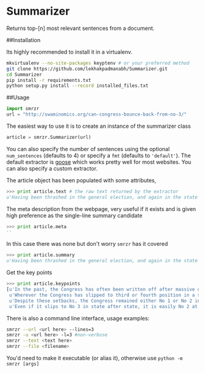 Summarizer
==========

Returns top-[n] most relevant sentences from a document.


##Installation

Its highly recommended to install it in a virtualenv.

```bash
mkvirtualenv --no-site-packages keyptenv # or your preferred method
git clone https://github.com/lekhakpadmanabh/Summarizer.git
cd Summarizer
pip install -r requirements.txt
python setup.py install --record installed_files.txt
```

##Usage

```python
import smrzr
url = "http://swaminomics.org/can-congress-bounce-back-from-no-3/"
```

The easiest way to use it is to create an instance of the summarizer class

```python
article = smrzr.Summarizer(url)
```

You can also specify the number of sentences using the optional `num_sentences` (defaults to 4) or specify a `fmt` (defaults to  `'default'`). The default extractor is [goose](https://github.com/grangier/python-goose) which works pretty well for most websites. You can also specify a custom extractor.

The article object has been populated with some attributes,

```python
>>> print article.text # the raw text returned by the extractor
u'Having been thrashed in the general election, and again in the state elections last week in Maharashtra and Haryana, can the Congress bounce back? And if so, how and why?\n\nIn the past, the Congress has often been written off after massive defeats but bounced back. However, we may have entered a new phase. The Congress was able to recover from terrible debacles in the past as long as it remained the second largest party, in state as well as national elections. The reason was simple. Incumbents tend to lose, especially after more than one term, in all democracies. So, even if a Congress state government had performed dreadfully and been ousted by voters, it could hope that the new government would also face anti-incumbency after a few years, and be voted out. In this game, the Congress didn\u2019t have to do anything spectacular while in Opposition. It could just bide its time, and wait for its opponent to make mistakes and be hit by anti-incumbency .\n\nBut that strategy will no longer work in several states. Wherever the Congress has slipped to third or fourth position in a state, anti-incumbency has favoured the No 2 party, leaving the No 3 party out in the cold. The Congress has never been able to bounce back in any state where it has fallen to third position.\n\nThis first happened in Tamil Nadu. The Congress ruled the state till 1967, but lost to the DMK. Congressmen waited confidently for a comeback. But then MG Ramachandran split from the DMK to form the AIADMK. These two parties have occupied the No 1 and 2 positions ever since. The Congress, at No 3, has grown ever weaker.\n\nThe pattern was repeated next in Bihar and Uttar Pradesh. The Congress was thrashed by Lalu Yadav in Bihar in 1990, but was still No 2. Then it slipped to third position in 1995, being overtaken by the BJP as well as Lalu. And later Congress slipped to No 4 after Nitish Kumar split away from Lalu to form the Samta Party, later called the JDU. Even when the Congress returned to power in New Delhi in 2004-14, it remained a pygmy in Bihar.\n\nIn Uttar Pradesh, the largest state, Mulayam Singh Yadav edged out the Congress in the 1989 state election. After that the BJP and BSP came up strongly, relegating Congress to third or fourth position. It was never able to bounce back.\n\nDespite these setbacks, the Congress remained either No 1 or No 2 in other states. This enabled it come back after every defeat, though often as head of a coalition, not in its own right.\n\nBut in the last few years the party has slipped to No 3 or lower in several other states. The top two positions are now occupied in West Bengal by the Trinamool Cogress and Left Front; in Andhra Pradesh by the TDP and YSR Congress; in Haryana by the BJP and INLD; and in Maharashtra by the BJP and Shiv Sena.\n\nToday, the once-mighty Congress rules in only three major states -Karnataka, Kerala and Assam -and some mini-states like Uttarakhand, Himachal Pradesh and Manipur. These states account for less than 80 of the 543 seats in Parliament.\n\nClearly, the Congress can no longer bank on anti-incumbency to return to power in places where it has become No 3. It needs a new purpose, a new message to enthuse voters. Alas, its leadership shows no sign of acknowledging this. Some Congressmen have the forlorn hope that Priyanka Gandhi can be a new savior. But the dubious deals of her husband were a key reason for the party\u2019s decimation in Haryana, so she could be more a liability than an asset.\n\nSome intellectuals have suggested that the Congress should sack the Gandhi family, or at least Rahul Gandhi. Sorry, but the party is a bunch of opportunists held together only by the Gandhi family. Without the family, it will split into irrelevancy.\n\nAnd the party retains one trump card. Even if it slips to No 3 in state after state, it is easily No 2 at the national level. Regional parties may hammer it in state elections, but no single regional party can beat it at the national level. So, when anti-incumbency duly hits the BJP after one, two or even three terms, the Congress can still hope to replace it at the head of a diverse coalition. Coalition dharma may mean the Congress will have to swallow even more humiliations than were heaped on it by the Left Front in 2004 and by Mamata Banerjee in 2009. But all is not lost.'
```

The meta description from the webpage, very useful if it exists and is given high preference as the single-line summary candidate

```python
>>> print article.meta
''
```

In this case there was none but don't worry `smrzr` has it covered

```python
>>> print article.summary 
u'Having been thrashed in the general election, and again in the state elections last week in Maharashtra and Haryana, can the Congress bounce back?'
```

Get the key points

```python
>>> print article.keypoints
[u'In the past, the Congress has often been written off after massive defeats but bounced back.',
 u'Wherever the Congress has slipped to third or fourth position in a state, anti-incumbency has favoured the No 2 party, leaving the No 3 party out in the cold.',
 u'Despite these setbacks, the Congress remained either No 1 or No 2 in other states.',
 u'Even if it slips to No 3 in state after state, it is easily No 2 at the national level.']
```
There is also a command line interface, usage examples:

```bash
smrzr --url <url here> --lines=3
smrzr -u <url here> -l=3 #non-verbose
smrzr --text <text here>
smrzr --file <filename>
```

You'd need to make it executable (or alias it), otherwise use `python -m smrzr [args]`
